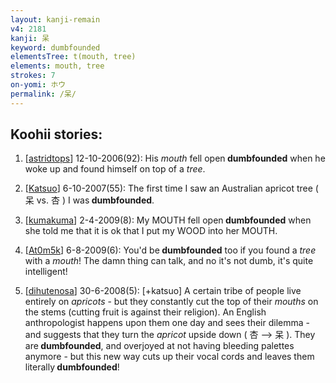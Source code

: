 ```yaml
---
layout: kanji-remain
v4: 2181
kanji: 呆
keyword: dumbfounded
elementsTree: t(mouth, tree)
elements: mouth, tree
strokes: 7
on-yomi: ホウ
permalink: /呆/
---
```


## Koohii stories: 

1) [<a href="http://kanji.koohii.com/profile/astridtops">astridtops</a>] 12-10-2006(92): His <em>mouth</em> fell open<strong> dumbfounded</strong> when he woke up and found himself on top of a <em>tree</em>.

2) [<a href="http://kanji.koohii.com/profile/Katsuo">Katsuo</a>] 6-10-2007(55): The first time I saw an Australian apricot tree ( 呆 vs. 杏 ) I was<strong> dumbfounded</strong>.

3) [<a href="http://kanji.koohii.com/profile/kumakuma">kumakuma</a>] 2-4-2009(8): My MOUTH fell open<strong> dumbfounded</strong> when she told me that it is ok that I put my WOOD into her MOUTH.

4) [<a href="http://kanji.koohii.com/profile/At0m5k">At0m5k</a>] 6-8-2009(6): You&#039;d be<strong> dumbfounded</strong> too if you found a <em>tree</em> with a <em>mouth</em>! The damn thing can talk, and no it&#039;s not dumb, it&#039;s quite intelligent!

5) [<a href="http://kanji.koohii.com/profile/dihutenosa">dihutenosa</a>] 30-6-2008(5): [+katsuo] A certain tribe of people live entirely on <em>apricots</em> - but they constantly cut the top of their <em>mouths</em> on the stems (cutting fruit is against their religion). An English anthropologist happens upon them one day and sees their dilemma - and suggests that they turn the <em>apricot</em> upside down ( 杏 --&gt; 呆 ). They are<strong> dumbfounded</strong>, and overjoyed at not having bleeding palettes anymore - but this new way cuts up their vocal cords and leaves them literally<strong> dumbfounded</strong>!

